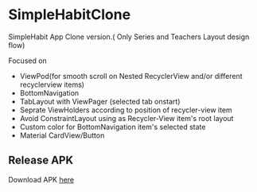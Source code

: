 # SimpleHabitClone
SimpleHabit App Clone version.( Only Series and Teachers Layout design flow)

Focused on 
<ul>
<li>ViewPod(for smooth scroll on Nested RecyclerView and/or different recyclerview items)</li>
<li>BottomNavigation</li>
<li>TabLayout with ViewPager (selected tab onstart)</li>
<li>Seprate ViewHolders according to position of recycler-view item</li>
<li>Avoid ConstraintLayout using as Recycler-View item's root layout</li>
<li>Custom color for BottomNavigation item's selected state</li>
<li>Material CardView/Button </li>
</ul>

## Release APK
Download APK [here](https://github.com/aungkothet/SimpleHabitClone/blob/master/app/release/simplehabitclone.apk)
